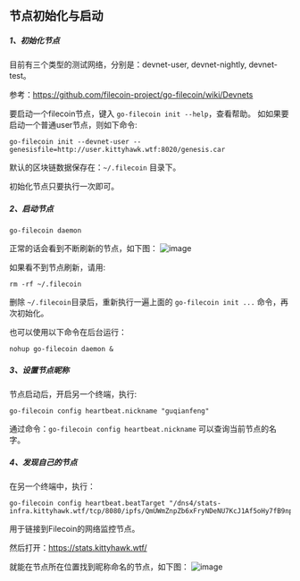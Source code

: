 ## 节点初始化与启动

##### 1、初始化节点

目前有三个类型的测试网络，分别是：devnet-user, devnet-nightly, devnet-test。

参考：https://github.com/filecoin-project/go-filecoin/wiki/Devnets

要启动一个filecoin节点，键入 `go-filecoin init --help`，查看帮助。
如如果要启动一个普通user节点，则如下命令:
```
go-filecoin init --devnet-user --genesisfile=http://user.kittyhawk.wtf:8020/genesis.car
```
默认的区块链数据保存在：`~/.filecoin` 目录下。

初始化节点只要执行一次即可。

##### 2、启动节点
```
go-filecoin daemon
```
正常的话会看到不断刷新的节点，如下图：
![image](http://note.youdao.com/yws/res/11612/7F7FC10A933A42978DAFF3914168DD3B)

如果看不到节点刷新，请用:
```
rm -rf ~/.filecoin
```
删除 `~/.filecoin`目录后，重新执行一遍上面的 `go-filecoin init ...` 命令，再次初始化。

也可以使用以下命令在后台运行：
```
nohup go-filecoin daemon &
```

##### 3、设置节点昵称
节点启动后，开启另一个终端，执行:
```
go-filecoin config heartbeat.nickname "guqianfeng"
```
通过命令：`go-filecoin config heartbeat.nickname` 可以查询当前节点的名字。

##### 4、发现自己的节点
在另一个终端中，执行：
```
go-filecoin config heartbeat.beatTarget "/dns4/stats-infra.kittyhawk.wtf/tcp/8080/ipfs/QmUWmZnpZb6xFryNDeNU7KcJ1Af5oHy7fB9npU67sseEjR"
```
用于链接到Filecoin的网络监控节点。

然后打开：https://stats.kittyhawk.wtf/

就能在节点所在位置找到昵称命名的节点，如下图：
![image](http://note.youdao.com/yws/res/11617/45AD54AC9DDD4B45ABEA82E458DB37FB)
